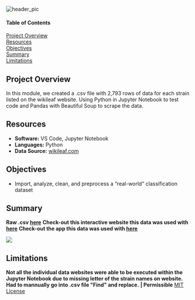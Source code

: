 ![header_pic](/header.png)
 
#### Table of Contents  

[Project Overview](#project-overview)  
[Resources](#resources)  
[Objectives](#objectives)  
[Summary](#summary)  
[Limitations](#limitations)  
  
## Project Overview  
In this module, we created a .csv file with 2,793 rows of data for each strain listed on the wikileaf website. Using Python in Jupyter Notebook to test code and Pandas with Beautiful Soup to scrape the data.

## Resources  
- **Software:** VS Code, Jupyter Notebook   
- **Languages:** Python  
- **Data Source:** [wikileaf.com](https://www.wikileaf.com/strains/)    

## Objectives  
- Import, analyze, clean, and preprocess a “real-world” classification dataset    

## Summary
**Raw .csv [here]()**
**Check-out this interactive website this data was used with [here]()**
**Check-out the app this data was used with [here]()**

![](/gif.gif)  

## Limitations  
**Not all the individual data websites were able to be executed within the Jupyter Notebook due to missing letter of the strain names on website. Had to mannually go into .csv file "Find" and replace.** **| Permissible** [MIT License](https://github.com/Shannon-Goddard/grow_data/blob/main/LICENSE)
